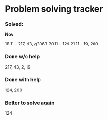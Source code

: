 # Problem solving tracker 

### Solved:

**Nov**

18.11 – 217, 43, g3063
20.11 – 124
21.11 – 19, 200

### Done w/o help
217, 43, 2, 19

### Done with help
124, 200

### Better to solve again
124
